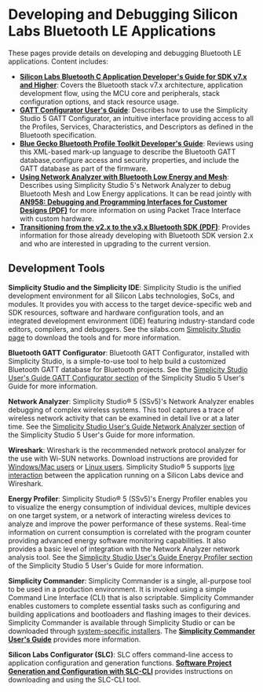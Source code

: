 # Developing and Debugging Silicon Labs Bluetooth LE Applications

These pages provide details on developing and debugging Bluetooth LE applications. Content
includes:

- [**Silicon Labs Bluetooth C Application Developer's Guide for SDK v7.x and Higher**](/bluetooth/{build-docspace-version}/bluetooth-c-soc-dev-guide-sdk-v9x): Covers the Bluetooth stack v7.x architecture, application development flow, using the MCU core and peripherals, stack configuration options, and stack resource usage.
- [**GATT Configurator User's Guide**](/bluetooth/{build-docspace-version}/gatt-configurator-users-guide-ble-btmesh): Describes how to use the Simplicity Studio 5 GATT Configurator, an intuitive interface providing access to all the Profiles, Services, Characteristics, and Descriptors as defined in the Bluetooth specification.
- [**Blue Gecko Bluetooth Profile Toolkit Developer's Guide**](/bluetooth/{build-docspace-version}/bluetooth-profile-toolkit-developers-guide): Reviews using this XML-based mark-up language to describe the Bluetooth GATT database,configure access and security properties, and include the GATT database as part of the firmware.
- [**Using Network Analyzer with Bluetooth Low Energy and Mesh**](/bluetooth/{build-docspace-version}/network-analyzer-with-ble-btmesh): Describes using Simplicity Studio 5's Network Analyzer to debug Bluetooth Mesh and Low Energy applications. It can be read jointly with [**AN958: Debugging and Programming Interfaces for Customer Designs (PDF)**](https://www.silabs.com/documents/public/application-notes/an958-mcu-stk-wstk-guide.pdf) for more information on using Packet Trace Interface with custom hardware.
- [**Transitioning from the v2.x to the v3.x Bluetooth SDK (PDF)**](https://www.silabs.com/documents/public/application-notes/an1255-transitioning-from-bluetooth-sdk-v2-to-v3.pdf): Provides information for those already developing with Bluetooth SDK version 2.x and who are interested in upgrading to the current version.

## Development Tools

**Simplicity Studio and the Simplicity IDE**: Simplicity Studio is the unified development environment for all Silicon Labs technologies, SoCs, and modules. It provides you with access to the target device-specific web and SDK resources, software and hardware configuration tools, and an integrated development environment (IDE) featuring industry-standard code editors, compilers, and debuggers. See the silabs.com [Simplicity Studio page](https://www.silabs.com/developers/simplicity-studio) to download the tools and for more information.

**Bluetooth GATT Configurator**: Bluetooth GATT Configurator, installed with Simplicity Studio, is a simple-to-use tool to help build a customized Bluetooth GATT database for Bluetooth projects. See the [Simplicity Studio User's Guide GATT Configurator section](https://docs.silabs.com/simplicity-studio-5-users-guide/latest/ss-5-users-guide-developing-with-project-configurator/bluetooth-gatt-configurator) of the Simplicity Studio 5 User's Guide for more information.

**Network Analyzer**: Simplicity Studio® 5 (SSv5)'s Network Analyzer enables debugging of complex wireless systems. This tool captures a trace of wireless network activity that can be examined in detail live or at a later time. See the [Simplicity Studio User's Guide Network Analyzer section](https://docs.silabs.com/simplicity-studio-5-users-guide/latest/ss-5-users-guide-tools-network-analyzer/) of the Simplicity Studio 5 User's Guide for more information.

**Wireshark**: Wireshark is the recommended network protocol analyzer for the use with Wi-SUN networks. Download instructions are provided for [Windows/Mac users](https://www.wireshark.org/download.html) or [Linux users](https://www.wireshark.org/docs/wsug_html_chunked/ChBuildInstallUnixInstallBins.html). Simplicity Studio® 5 supports [live interaction](https://docs.silabs.com/simplicity-studio-5-users-guide/latest/ss-5-users-guide-testing-and-debugging/using-wireshark) between the application running on a Silicon Labs device and Wireshark.

**Energy Profiler**: Simplicity Studio® 5 (SSv5)'s Energy Profiler enables you to visualize the energy consumption of individual devices, multiple devices on one target system, or a network of interacting wireless devices to analyze and improve the power performance of these systems. Real-time information on current consumption is correlated with the program counter providing advanced energy software monitoring capabilities. It also provides a basic level of integration with the Network Analyzer network analysis tool. See the [Simplicity Studio User's Guide Energy Profiler section](https://docs.silabs.com/simplicity-studio-5-users-guide/latest/ss-5-users-guide-tools-energy-profiler/) of the Simplicity Studio 5 User's Guide for more information.

**Simplicity Commander**: Simplicity Commander is a single, all-purpose tool to be used in a production environment. It is invoked using a simple Command Line Interface (CLI) that is also scriptable. Simplicity Commander enables customers to complete essential tasks such as configuring and building applications and bootloaders and flashing images to their devices. Simplicity Commander is available through Simplicity Studio or can be downloaded through [system-specific installers](https://www.silabs.com/developers/mcu-programming-options#programming). The [**Simplicity Commander User's Guide**](https://docs.silabs.com/simplicity-commander/latest/simplicity-commander-start/) provides more information.

**Silicon Labs Configurator (SLC)**: SLC offers command-line access to application configuration and generation functions. [**Software Project Generation and Configuration with SLC-CLI**]( https://docs.silabs.com/simplicity-studio-5-users-guide/latest/ss-5-users-guide-tools-slc-cli/) provides instructions on downloading and using the SLC-CLI tool.
